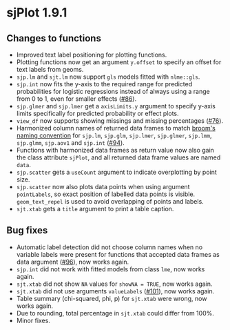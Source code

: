 # sjPlot 1.9.1

## Changes to functions
* Improved text label positioning for plotting functions.
* Plotting functions now get an argument `y.offset` to specify an offset for text labels from geoms.
* `sjp.lm` and `sjt.lm` now support `gls` models fitted with `nlme::gls`.
* `sjp.int` now fits the y-axis to the required range for predicted probabilities for logistic regressions instead of always using a range from 0 to 1, even for smaller effects ([#86](https://github.com/sjPlot/devel/issues/86)).
* `sjp.glmer` and `sjp.lmer` get a `axisLimits.y` argument to specify y-axis limits specifically for predicted probability or effect plots.
* `view_df` now supports showing missings and missing percentages ([#76](https://github.com/sjPlot/devel/issues/76)).
* Harmonized column names of returned data frames to match [broom's naming convention](https://github.com/dgrtwo/broom#tidy-functions) for `sjp.lm`, `sjp.glm`, `sjp.lmer`, `sjp.glmer`, `sjp.lmm`, `sjp.glmm`, `sjp.aov1` and `sjp.int` ([#94](https://github.com/sjPlot/devel/issues/94)).
* Functions with harmonized data frames as return value now also gain the class attribute `sjPlot`, and all returned data frame values are named `data`.
* `sjp.scatter` gets a `useCount` argument to indicate overplotting by point size.
* `sjp.scatter` now also plots data points when using argument `pointLabels`, so exact position of labelled data points is visible. `geom_text_repel` is used to avoid overlapping of points and labels.
* `sjt.xtab` gets a `title` argument to print a table caption.

## Bug fixes
* Automatic label detection did not choose column names when no variable labels were present for functions that accepted data frames as data argument ([#96](https://github.com/sjPlot/devel/issues/96)), now works again.
* `sjp.int` did not work with fitted models from class `lme`, now works again.
* `sjt.xtab` did not show `NA` values for `showNA = TRUE`, now works again.
* `sjt.xtab` did not use arguments `valueLabels` ([#101](https://github.com/sjPlot/devel/issues/101)), now works again.
* Table summary (chi-squared, phi, p) for `sjt.xtab` were wrong, now works again.
* Due to rounding, total percentage in `sjt.xtab` could differ from 100%.
* Minor fixes.
